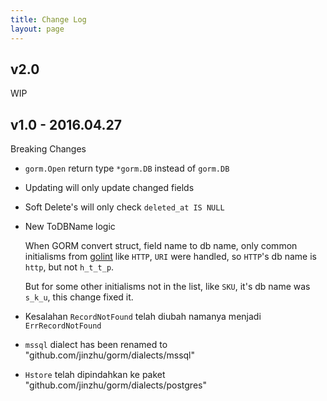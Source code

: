 ```yaml
---
title: Change Log
layout: page
---
```

## v2.0

WIP

## v1.0 - 2016.04.27

Breaking Changes

* `gorm.Open` return type `*gorm.DB` instead of `gorm.DB`

* Updating will only update changed fields

* Soft Delete's will only check `deleted_at IS NULL`

* New ToDBName logic
    
    When GORM convert struct, field name to db name, only common initialisms from [golint](https://github.com/golang/lint/blob/master/lint.go#L702) like `HTTP`, `URI` were handled, so `HTTP`'s db name is `http`, but not `h_t_t_p`.
    
    But for some other initialisms not in the list, like `SKU`, it's db name was `s_k_u`, this change fixed it.

* Kesalahan `RecordNotFound` telah diubah namanya menjadi `ErrRecordNotFound`

* `mssql` dialect has been renamed to "github.com/jinzhu/gorm/dialects/mssql"

* `Hstore` telah dipindahkan ke paket "github.com/jinzhu/gorm/dialects/postgres"